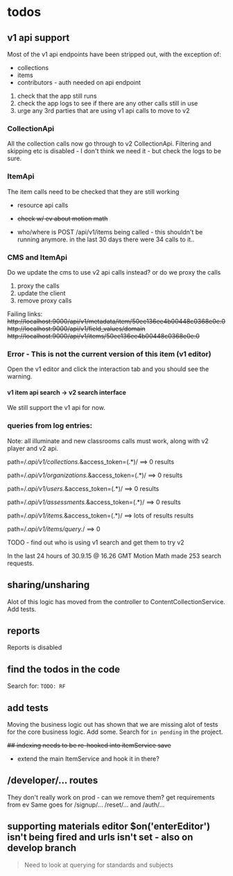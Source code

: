 # todos

## v1 api support

Most of the v1 api endpoints have been stripped out, with the exception of:
- collections
- items
- contributors - auth needed on api endpoint

1. check that the app still runs
2. check the app logs to see if there are any other calls still in use
3. urge any 3rd parties that are using v1 api calls to move to v2

### CollectionApi
All the collection calls now go through to v2 CollectionApi.
Filtering and skipping etc is disabled - I don't think we need it - but check the logs to be sure.

### ItemApi
The item calls need to be checked that they are still working
- resource api calls

- ~~check w/ ev about motion math~~

- who/where is POST /api/v1/items being called - this shouldn't be running anymore.
in the last 30 days there were 34 calls to it..

### CMS and ItemApi

Do we update the cms to use v2 api calls instead? or do we proxy the calls

1. proxy the calls
2. update the client
3. remove proxy calls

Failing links:
~~http://localhost:9000/api/v1/metadata/item/50ee136ee4b00448c0368e0e:0~~
~~http://localhost:9000/api/v1/field_values/domain~~
~~http://localhost:9000/api/v1/items/50ee136ee4b00448c0368e0e:0~~

### Error - This is not the current version of this item (v1 editor)

Open the v1 editor and click the interaction tab and you should see the warning.


#### v1 item api search -> v2 search interface

We still support the v1 api for now.


### queries from log entries: 

Note: all illuminate and new classrooms calls must work, along with v2 player and v2 api.

path=/.*api\/v1\/collections.*&access_token=(.*)/ ==> 0 results

path=/.*api\/v1\/organizations.*&access_token=(.*)/ ==> 0 results

path=/.*api\/v1\/users.*&access_token=(.*)/ ==> 0 results

path=/.*api\/v1\/assessments.*&access_token=(.*)/ ==> 0 results

path=/.*api\/v1\/items.*&access_token=(.*)/ ==> lots of results results

path=/.*api\/v1\/items\/query.*/ ==> 0


TODO - find out who is using v1 search and get them to try v2

In the last 24 hours of 30.9.15 @ 16.26 GMT Motion Math made 253 search requests.

## sharing/unsharing

Alot of this logic has moved from the controller to ContentCollectionService. Add tests.

## reports

Reports is disabled

## find the todos in the code

Search for: `TODO: RF`

## add tests

Moving the business logic out has shown that we are missing alot of tests for the core business logic. Add some.
Search for `in pending` in the project.


~~## indexing needs to be re-hooked into itemService save~~

* extend the main ItemService and hook it in there?

## /developer/... routes 

They don't really work on prod - can we remove them? get requirements from ev
Same goes for /signup/... /reset/... and /auth/...


## supporting materials editor $on('enterEditor') isn't being fired and urls isn't set - also on develop branch

> Need to look at querying for standards and subjects

